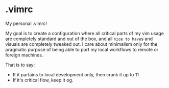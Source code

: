 # .vimrc
My personal .vimrc!

My goal is to create a configuration where all critical parts of my vim usage
are completely standard and out of the box, and all `nice to have`s and visuals
are completely tweaked out. I care about minimalism only for the pragmatic
purpose of being able to port my local workflows to remote or foreign machines.

That is to say:
- If it partains to local development only, then crank it up to 11
- If it's critical flow, keep it og.
